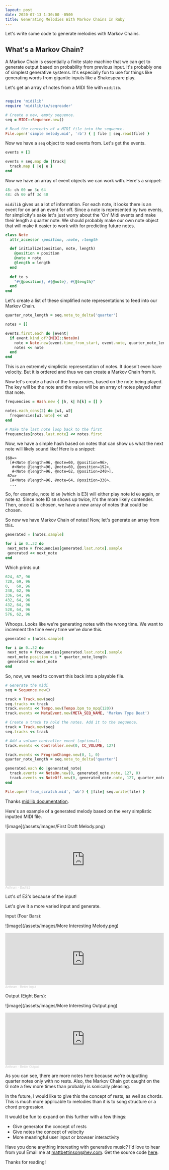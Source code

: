 ```yaml
---
layout: post
date: 2020-07-13 1:30:00 -0500
title: Generating Melodies With Markov Chains In Ruby
---
```


Let's write some code to generate melodies with Markov Chains. 

## What's a Markov Chain?

A Markov Chain is essentially a finite state machine that we can get to generate output based on probability from previous input. It's probably one of simplest generative systems. It's especially fun to use for things like generating words from gigantic inputs like a Shakespeare play.

Let's get an array of notes from a MIDI file with `midilib`. 

```ruby

require 'midilib'
require 'midilib/io/seqreader'

# Create a new, empty sequence.
seq = MIDI::Sequence.new()

# Read the contents of a MIDI file into the sequence.
File.open('simple melody.mid', 'rb') { | file | seq.read(file) }
```

Now we have a `seq` object to read events from. Let's get the events. 

```ruby
events = []

events = seq.map do |track|
  track.map { |e| e }
end
```

Now we have an array of event objects we can work with. Here's a snippet: 

```ruby
48: ch 00 on 3c 64
48: ch 00 off 3c 40
```

`midilib` gives us a lot of information. For each note, it looks there is an event for on and an event for off. Since a note is represented by two events, for simplicity's sake let's just worry about the 'On' Midi events and make their length a quarter note. We should probably make our own note object that will make it easier to work with for predicting future notes. 

```ruby
class Note
  attr_accessor :position, :note, :length

  def initialize(position, note, length)
    @position = position
    @note = note
    @length = length
  end
  
  def to_s
    "#{@position}, #{@note}, #{@length}"
  end
end
```

Let's create a list of these simplified note representations to feed into our Markov Chain. 

```ruby
quarter_note_length = seq.note_to_delta('quarter')

notes = []

events.first.each do |event|
  if event.kind_of?(MIDI::NoteOn)
    note = Note.new(event.time_from_start, event.note, quarter_note_length)
    notes << note
  end
end
```

This is an extremely simplistic representation of notes. It doesn't even have velocity. But it is ordered and thus we can create a Markov Chain from it.

Now let's create a hash of the frequencies, based on the note being played. The key will be the note and the value will be an array of notes played after that note.

```ruby
frequencies = Hash.new { |h, k| h[k] = [] }

notes.each_cons(2) do |w1, w2|
  frequencies[w1.note] << w2
end

# Make the last note loop back to the first 
frequencies[notes.last.note] << notes.first
```

Now, we have a simple hash based on notes that can show us what the next note will likely sound like! Here is a snippet:

```
{60=>
  [#<Note @length=96, @note=60, @position=96>,
   #<Note @length=96, @note=60, @position=192>,
   #<Note @length=96, @note=62, @position=240>],
 62=>
  [#<Note @length=96, @note=64, @position=336>,
  ... 
 ```


So, for example, note id `60` (which is E3) will either play note id `60` again, or note `62`. Since note ID `60` shows up twice, it's the more likely contender. Then, once `62` is chosen, we have a new array of notes that could be chosen. 

So now we have Markov Chain of notes! Now, let's generate an array from this.
 
 ```ruby
generated = [notes.sample]

for i in 0..32 do 
  next_note = frequencies[generated.last.note].sample
  generated << next_note
end
```
 
 Which prints out: 
 
 ```ruby
624, 67, 96
720, 69, 96
0,   60, 96
240, 62, 96
336, 64, 96
432, 64, 96
432, 64, 96
528, 64, 96
576, 62, 96
```
 
 Whoops. Looks like we're generating notes with the wrong time. We want to increment the time every time we've done this.
 
 ```ruby
generated = [notes.sample]

for i in 0..32 do 
  next_note = frequencies[generated.last.note].sample
  next_note.position = i * quarter_note_length
  generated << next_note
end
```

So, now, we need to convert this back into a playable file. 

```ruby
# Generate the midi 
seq = Sequence.new()

track = Track.new(seq)
seq.tracks << track
track.events << Tempo.new(Tempo.bpm_to_mpq(120))
track.events << MetaEvent.new(META_SEQ_NAME, 'Markov Type Beat')

# Create a track to hold the notes. Add it to the sequence.
track = Track.new(seq)
seq.tracks << track

# Add a volume controller event (optional).
track.events << Controller.new(0, CC_VOLUME, 127)

track.events << ProgramChange.new(0, 1, 0)
quarter_note_length = seq.note_to_delta('quarter')

generated.each do |generated_note|
  track.events << NoteOn.new(0, generated_note.note, 127, 0)
  track.events << NoteOff.new(0, generated_note.note, 127, quarter_note_length) 
end

File.open('from_scratch.mid', 'wb') { |file| seq.write(file) }
```

Thanks [midilib documentation](https://github.com/jimm/midilib/blob/main/examples/from_scratch.rb).

Here's an example of a generated melody based on the very simplistic inputted MIDI file.
 
![image](/assets/images/First Draft Melody.png)

<iframe width="100%" height="166" scrolling="no" frameborder="no" allow="autoplay" src="https://w.soundcloud.com/player/?url=https%3A//api.soundcloud.com/tracks/857463757%3Fsecret_token%3Ds-ctn8xNGzqn4&color=%23ff5500&auto_play=false&hide_related=false&show_comments=true&show_user=true&show_reposts=false&show_teaser=true"></iframe><div style="font-size: 10px; color: #cccccc;line-break: anywhere;word-break: normal;overflow: hidden;white-space: nowrap;text-overflow: ellipsis; font-family: Interstate,Lucida Grande,Lucida Sans Unicode,Lucida Sans,Garuda,Verdana,Tahoma,sans-serif;font-weight: 100;"><a href="https://soundcloud.com/aethrum" title="Aethrum" target="_blank" style="color: #cccccc; text-decoration: none;">Aethrum</a> · <a href="https://soundcloud.com/aethrum/bad-e3/s-ctn8xNGzqn4" title="Bad E3" target="_blank" style="color: #cccccc; text-decoration: none;">Bad E3</a></div>

Lot's of E3's because of the input!

Let's give it a more varied input and generate.

Input (Four Bars):

![image](/assets/images/More Interesting Melody.png)

<iframe width="100%" height="166" scrolling="no" frameborder="no" allow="autoplay" src="https://w.soundcloud.com/player/?url=https%3A//api.soundcloud.com/tracks/857465077%3Fsecret_token%3Ds-nNCjCRFRyb7&color=%23ff5500&auto_play=false&hide_related=false&show_comments=true&show_user=true&show_reposts=false&show_teaser=true"></iframe><div style="font-size: 10px; color: #cccccc;line-break: anywhere;word-break: normal;overflow: hidden;white-space: nowrap;text-overflow: ellipsis; font-family: Interstate,Lucida Grande,Lucida Sans Unicode,Lucida Sans,Garuda,Verdana,Tahoma,sans-serif;font-weight: 100;"><a href="https://soundcloud.com/aethrum" title="Aethrum" target="_blank" style="color: #cccccc; text-decoration: none;">Aethrum</a> · <a href="https://soundcloud.com/aethrum/better-input/s-nNCjCRFRyb7" title="Better Input" target="_blank" style="color: #cccccc; text-decoration: none;">Better Input</a></div>

Output (Eight Bars):

![image](/assets/images/More Interesting Output.png)

<iframe width="100%" height="166" scrolling="no" frameborder="no" allow="autoplay" src="https://w.soundcloud.com/player/?url=https%3A//api.soundcloud.com/tracks/857465137%3Fsecret_token%3Ds-fZs4PooLKBo&color=%23ff5500&auto_play=false&hide_related=false&show_comments=true&show_user=true&show_reposts=false&show_teaser=true"></iframe><div style="font-size: 10px; color: #cccccc;line-break: anywhere;word-break: normal;overflow: hidden;white-space: nowrap;text-overflow: ellipsis; font-family: Interstate,Lucida Grande,Lucida Sans Unicode,Lucida Sans,Garuda,Verdana,Tahoma,sans-serif;font-weight: 100;"><a href="https://soundcloud.com/aethrum" title="Aethrum" target="_blank" style="color: #cccccc; text-decoration: none;">Aethrum</a> · <a href="https://soundcloud.com/aethrum/better-output/s-fZs4PooLKBo" title="Better Output" target="_blank" style="color: #cccccc; text-decoration: none;">Better Output</a></div>

As you can see, there are more notes here because we're outputting quarter notes only with no rests. Also, the Markov Chain got caught on the G note a few more times than probably is sonically pleasing.

In the future, I would like to give this the concept of rests, as well as chords. This is much more applicable to melodies than it is to song structure or a chord progression.

It would be fun to expand on this further with a few things:

* Give generator the concept of rests
* Give notes the concept of velocity
* More meaningful user input or browser interactivity

Have you done anything interesting with generative music? I'd love to hear from you! Email me at [mattbettinson@hey.com](mailto:mattbettinson@hey.com). Get the source code [here](https://github.com/bettinson/markov_midi).

Thanks for reading!